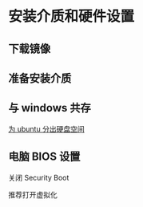 # 安装介质和硬件设置

## 下载镜像


## 准备安装介质


## 与 windows 共存

[为 ubuntu 分出硬盘空间](https://arch.icekylin.online/rookie/pre-install.html#_4-%E4%B8%BA-archlinux-%E5%88%86%E5%87%BA%E7%A1%AC%E7%9B%98%E7%A9%BA%E9%97%B4-%E5%8F%AF%E9%80%89)

## 电脑 BIOS 设置

关闭 Security Boot

推荐打开虚拟化
